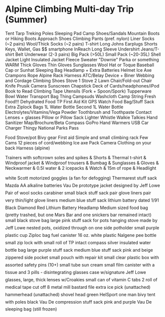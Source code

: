 Alpine Climbing Multi-day Trip (Summer)
=======================================

Tent
Tarp
Treking Poles
Sleeping Pad
Camp Shoes/Sandals
Mountain Boots or Hiking Boots
Approach Shoes
Climbing Pants (pref. nylon)
Liner Socks (~2 pairs)
Wool/Thick Socks (~2 pairs)
T-shirt 
Long Johns
Earplugs
Shorts
Keys, Wallet, Gas $$
smartphone
InReach
Long Sleeve Undershirt
Jeans/T-shirt
Belt
Underwear (2-3 pairs)
Big Pack (>50L)
Small Pack (~20-35L)
Shell Jacket
Light Insulated Jacket
Fleece Sweater
"Downie" Parka or something WARM
Thick Gloves
Thin Gloves
Sunglasses
Wool Hat or Toque
Baseball Cap or Sunhat
Sleeping Bag
Headlamp + Extra Batteries
Helmet
Ice Axe
Crampons
Rope
Alpine Rack
Harness
ATC/Belay Device + Biner
Webbing and Cordage
Climbing Shoes
Stove 1
Stove 2
Lawn Chair/Fold-out Chair
Knife
Prusik
Camera
Sunscreen
Chapstick
Deck of Cards/headphones/iPod
Book to Read
Climbing Tape
Utensils (Fork + Spoon/Spork)
Tupperware Bowl
Water Transport Bag Thing
Campsuds
Washcloth
Camp String
Fresh Food!!!
Dehydrated Food
TP
First Aid Kit
GPS Watch
Food Bag/Stuff Sack
Extra Ziplock Bags
1L Water Bottle
Second 1L Water Bottle
Electrolytes/Vitamins/Vega Powder
Toothbrush and Toothpaste
Contact Lenses + glasses
Pillow or Pillow Sack
Lighter 
Whistle
Walkie Talkies
Hand Sanitizer 
Map/Brochure/Beta
Compass
GoPro
Hand Warmers
USB Car Charger Thingy
National Parks Pass




Food
Stove/pot
Bivy gear
First aid
Simple and small climbing rack
Few Cams 
12 pieces of cord/webbing
Ice axe
Pack
Camera 
Clothing on your back
Harness (alpine)


Trainers with softcrown soles and spikes & Shorts & Thermal t-shirt & Windproof jacket & Windproof trousers & Bumbag & Sunglasses & Gloves & Neckwarmer & 0.5l water & 2 icepacks & Watch & 15m of rope & Headlight


white Scott motorized goggles (a fan for defogging)
Thermarest stuff sack
Mazda AA alkaline batteries
Vau De prototype jacket designed by Jeff Lowe
Pair of wool socks
carabiner
small black stuff sack
pair glove liners
pair very thin/light glove liners
medium blue stuff sack
lithium battery dated 1/91
Black Diamond Red Lithium Battery Headlamp
Medium sized food bag (pretty trashed, but one Mars Bar and one snickers bar remained intact)
small black stove bag
large pink stuff sack for pots 
hanging stove made by Jeff Lowe 
nested pots, oxidized through on one side
potholder
small purple plastic cup
Ziploc bag
fuel canister
16 oz. white plastic Nalgene pee bottle
small zip lock with small roll of TP intact
compass
silver insulated water bottle bag
large purple stuff sack
medium blue stuff sack
pink and beige zippered side pocket
small pouch with repair kit
small clear plastic box with assorted safety pins (10+)
small tube sun cream
small film canister with a tissue and 3 pills - disintegrating
glasses case w/signature Jeff Lowe glasses, large, thick lenses w/Croakies 
small can of vitamin C tabs
2 roll of medical tape
cut off 8 metal mill bastard file
extra ice pick (unattached)
hammerhead (unattached)
shovel head
green HelSport one man bivy tent with poles
black Vau De compression stuff sack
pink and purple Vau De sleeping bag (still frozen)
